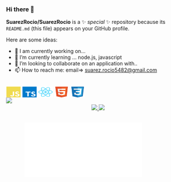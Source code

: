 ### Hi there 👋


**SuarezRocio/SuarezRocio** is a ✨ _special_ ✨ repository because its `README.md` (this file) appears on your GitHub profile.

Here are some ideas:

- 🔭 I am currently working on...
- 🌱 I’m currently learning ... node.js, javascript
- 👯 I’m looking to collaborate on an application with..
- 📫 How to reach me: email=> suarez.rocio5482@gmail.com 



<div style="display: inline_block"><br>
  <img align="center" alt="SuarezRocio-Js" height="30" width="40" src="https://raw.githubusercontent.com/devicons/devicon/master/icons/javascript/javascript-plain.svg">
  <img align="center" alt="SuarezRocio-Ts" height="30" width="40" src="https://raw.githubusercontent.com/devicons/devicon/master/icons/typescript/typescript-plain.svg">
  <img align="center" alt="SuarezRocio-Ts"   -React" height="30" width="40" src="https://raw.githubusercontent.com/devicons/devicon/master/icons/react/react-original.svg">
  <img align="center" alt="SuarezRocio-HTML" height="30" width="40" src="https://raw.githubusercontent.com/devicons/devicon/master/icons/html5/html5-original.svg">
  <img align="center" alt="SuarezRocio-CSS" height="30" width="40" src="https://raw.githubusercontent.com/devicons/devicon/master/icons/css3/css3-original.svg">
 </div>
<a href="https://www.linkedin.com/in/suarez-rocio/" target="_blank"><img src="https://img.shields.io/badge/-LinkedIn-%230077B5?style=for-the-badge&logo=linkedin&logoColor=white" target="_blank"></a> 
 

<div align="center">
  <a href="https://github.com/botechia-erika">
  <img height="180em" src="https://github-readme-stats.vercel.app/api?username=SuarezRocio&show_icons=true&theme=aura&include_all_commits=true&count_private=true"/>
  <img height="180em" src="https://github-readme-stats.vercel.app/api/top-langs/?username=SuarezRocio&layout=compact&langs_count=7&theme=dark"/>
</div>


 <div style="display: flex; width: 80%; height: 150px; margin: 30px auto;"/>
  <img src="https://github.com/rafaballerini/rafaballerini/blob/output/github-contribution-grid-snake.svg" alt="hello" style="width: 80%; height: 100%; position: center center; object-fit: cover;"/>
</div>
